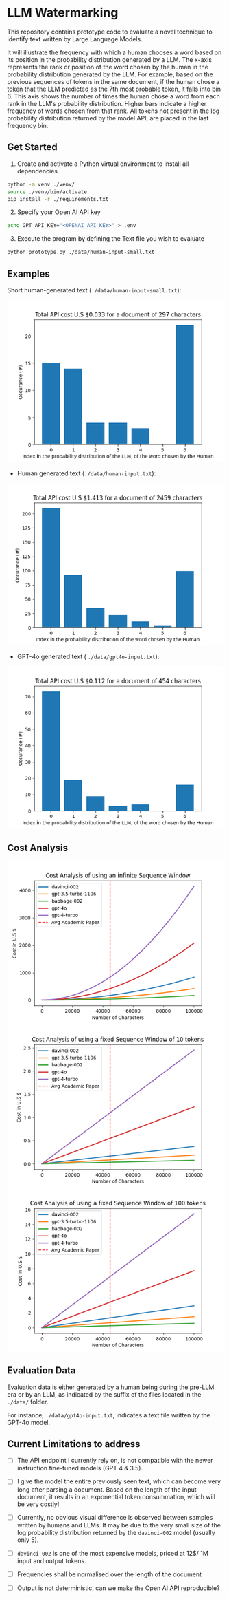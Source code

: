 # LLM Watermarking

This repository contains prototype code to evaluate a novel technique to identify text written by Large Language Models.

It will illustrate the frequency with which a human chooses a word based on its position in the probability distribution generated by a LLM. The x-axis represents the rank or position of the word chosen by the human in the probability distribution generated by the LLM. For example, based on the previous sequences of tokens in the same document, if the human chose a token that the LLM predicted as the 7th most probable token, it falls into bin 6. This axis shows the number of times the human chose a word from each rank in the LLM's probability distribution. Higher bars indicate a higher frequency of words chosen from that rank. All tokens not present in the log probability distribution returned by the model API, are placed in the last frequency bin.


## Get Started

1. Create and activate a Python virtual environment to install all dependencies

```bash
python -m venv ./venv/
source ./venv/bin/activate
pip install -r ./requirements.txt
```

2. Specify your Open AI API key

```bash
echo GPT_API_KEY="<OPENAI_API_KEY>" > .env
```

3. Execute the program by defining the Text file you wish to evaluate

```bash
python prototype.py ./data/human-input-small.txt 
```

## Examples
Short human-generated text (```./data/human-input-small.txt```):

![](results/result_plot-human-input-small.png)

- Human generated text (```./data/human-input.txt```):

![](results/result_plot-human-input.png)

- GPT-4o generated text ( ```./data/gpt4o-input.txt```):

![](results/result_plot-gpt4o-input.png)

## Cost Analysis

![](cost-analysis/cost_per_char_inf_sequence_window.png)
![](cost-analysis/cost_per_char_fixed_sequence_window_10.png)
![](cost-analysis/cost_per_char_fixed_sequence_window_100.png)

## Evaluation Data

Evaluation data is either generated by a human being during the pre-LLM era or by an LLM, as indicated by the suffix of the files located in the ```./data/``` folder.

For instance, ```./data/gpt4o-input.txt```, indicates a text file written by the GPT-4o model.

## Current Limitations to address

- [ ]  The API endpoint I currently rely on, is not compatible with the newer instruction fine-tuned models (GPT 4 & 3.5).

- [ ] I give the model the entire previously seen text, which can become very long after parsing a document. Based on the length of the input document, it results in an exponential token consummation, which will be very costly!

- [ ] Currently, no obvious visual difference is observed between samples written by humans and LLMs. It may be due to the very small size of the log probability distribution returned by the ```davinci-002``` model (usually only 5).

- [ ] ```davinci-002``` is one of the most expensive models, priced at 12$/ 1M input and output tokens.

- [ ] Frequencies shall be normalised over the length of the document

- [ ] Output is not deterministic, can we make the Open AI API reproducible?